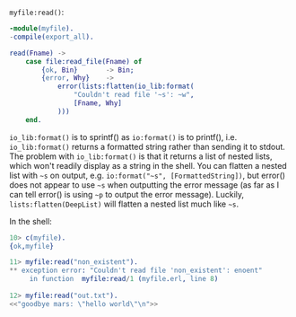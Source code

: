 `myfile:read()`:

```erlang
-module(myfile).
-compile(export_all).

read(Fname) ->
    case file:read_file(Fname) of
        {ok, Bin}       -> Bin;
        {error, Why}    ->
            error(lists:flatten(io_lib:format(
                "Couldn't read file '~s': ~w",
                [Fname, Why]
            )))
    end.
```

`io_lib:format()` is to sprintf() as `io:format()` is to printf(), i.e. `io_lib:format()` returns a formatted string rather than sending it to stdout.   The problem with `io_lib:format()` is that it returns a list of nested lists, which won't readily display as a string in the shell. You can flatten a nested list with `~s` on output, e.g. `io:format("~s", [FormattedString])`, but error() does not appear to use `~s` when outputting the error message (as far as I can tell error() is using `~p` to output the error message).  Luckily, `lists:flatten(DeepList)` will flatten a nested list much like `~s`.

In the shell:
```erlang
10> c(myfile).                  
{ok,myfile}

11> myfile:read("non_existent").
** exception error: "Couldn't read file 'non_existent': enoent"
     in function  myfile:read/1 (myfile.erl, line 8)
     
12> myfile:read("out.txt").     
<<"goodbye mars: \"hello world\"\n">>
```
